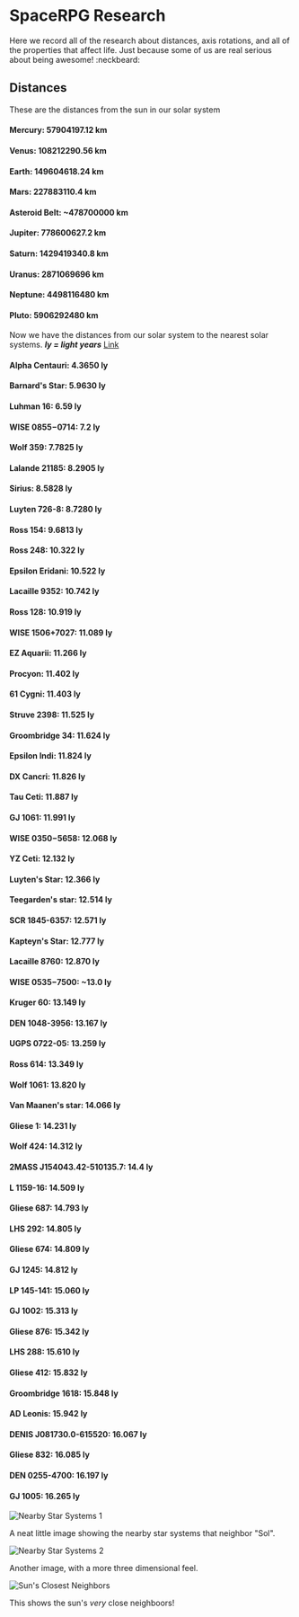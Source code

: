 # SpaceRPG Research

Here we record all of the research about distances, axis rotations, and all of the properties that affect life. Just because some of us are real serious about being awesome! :neckbeard:

## Distances

These are the distances from the sun in our solar system

#### Mercury: 57904197.12 km
#### Venus: 108212290.56 km
#### Earth: 149604618.24 km
#### Mars: 227883110.4 km
#### Asteroid Belt: ~478700000 km
#### Jupiter: 778600627.2 km
#### Saturn: 1429419340.8 km
#### Uranus: 2871069696 km
#### Neptune: 4498116480 km
#### Pluto: 5906292480 km

Now we have the distances from our solar system to the nearest solar systems.
***ly = light years*** [Link](https://en.wikipedia.org/wiki/List_of_nearest_stars_and_brown_dwarfs)

#### Alpha Centauri: 4.3650 ly
#### Barnard's Star: 5.9630 ly
#### Luhman 16: 6.59 ly
#### WISE 0855−0714: 7.2 ly
#### Wolf 359: 7.7825 ly
#### Lalande 21185: 8.2905 ly
#### Sirius: 8.5828 ly
#### Luyten 726-8: 8.7280 ly
#### Ross 154: 9.6813 ly
#### Ross 248: 10.322 ly
#### Epsilon Eridani: 10.522 ly
#### Lacaille 9352: 10.742 ly
#### Ross 128: 10.919 ly
#### WISE 1506+7027: 11.089 ly
#### EZ Aquarii: 11.266 ly
#### Procyon: 11.402 ly
#### 61 Cygni: 11.403 ly
#### Struve 2398: 11.525 ly
#### Groombridge 34: 11.624 ly
#### Epsilon Indi: 11.824 ly
#### DX Cancri: 11.826 ly
#### Tau Ceti: 11.887 ly
#### GJ 1061: 11.991 ly
#### WISE 0350−5658: 12.068 ly
#### YZ Ceti: 12.132 ly
#### Luyten's Star: 12.366 ly
#### Teegarden's star: 12.514 ly
#### SCR 1845-6357: 12.571 ly
#### Kapteyn's Star: 12.777 ly
#### Lacaille 8760: 12.870 ly
#### WISE 0535−7500: ~13.0 ly
#### Kruger 60: 13.149 ly
#### DEN 1048-3956: 13.167 ly
#### UGPS 0722-05: 13.259 ly
#### Ross 614: 13.349 ly
#### Wolf 1061: 13.820 ly
#### Van Maanen's star: 14.066 ly
#### Gliese 1: 14.231 ly
#### Wolf 424: 14.312 ly
#### 2MASS J154043.42-510135.7: 14.4 ly
#### L 1159-16: 14.509 ly
#### Gliese 687: 14.793 ly
#### LHS 292: 14.805 ly
#### Gliese 674: 14.809 ly
#### GJ 1245: 14.812 ly
#### LP 145-141: 15.060 ly
#### GJ 1002: 15.313 ly
#### Gliese 876: 15.342 ly
#### LHS 288: 15.610 ly
#### Gliese 412: 15.832 ly
#### Groombridge 1618: 15.848 ly
#### AD Leonis: 15.942 ly
#### DENIS J081730.0-615520: 16.067 ly
#### Gliese 832: 16.085 ly
#### DEN 0255-4700: 16.197 ly
#### GJ 1005: 16.265 ly
![Nearby Star Systems 1](https://upload.wikimedia.org/wikipedia/commons/thumb/f/ff/Nearby_Stars_%2814ly_Radius%29.svg/600px-Nearby_Stars_%2814ly_Radius%29.svg.png)

A neat little image showing the nearby star systems that neighbor "Sol".

![Nearby Star Systems 2](https://upload.wikimedia.org/wikipedia/commons/thumb/f/fb/Nearest_stars_red-green.png/600px-Nearest_stars_red-green.png)

Another image, with a more three dimensional feel.

![Sun's Closest Neighbors](https://upload.wikimedia.org/wikipedia/commons/thumb/8/88/PIA18003-NASA-WISE-StarsNearSun-20140425-2.png/400px-PIA18003-NASA-WISE-StarsNearSun-20140425-2.png)

This shows the sun's _very_ close neighboors!
